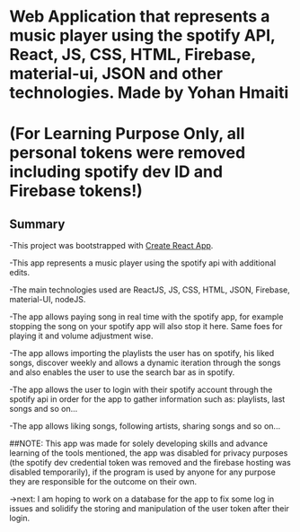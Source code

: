 # Web Application that represents a music player using the spotify API, React, JS, CSS, HTML, Firebase, material-ui, JSON and other technologies. Made by Yohan Hmaiti
#                     (For Learning Purpose Only, all personal tokens were removed including spotify dev ID and Firebase tokens!)
## Summary
-This project was bootstrapped with [Create React App](https://github.com/facebook/create-react-app).

-This app represents a music player using the spotify api with additional edits.

-The main technologies used are ReactJS, JS, CSS, HTML, JSON, Firebase, material-UI, nodeJS.

-The app allows paying song in real time with the spotify app, for example stopping the song on your spotify app will also stop it here. Same foes for playing it and volume adjustment wise.

-The app allows importing the playlists the user has on spotify, his liked songs, discover weekly and allows a dynamic iteration through the songs and also enables the user to use the search bar as in spotify.

-The app allows the user to login with their spotify account through the spotify api in order for the app to gather information such as: playlists, last songs and so on...

-The app allows liking songs, following artists, sharing songs and so on...

##NOTE:
This app was made for solely developing skills and advance learning of the tools mentioned, the app was disabled for privacy purposes (the spotify dev credential token was removed and the firebase hosting was disabled temporarily), if the program is used by anyone for any purpose they are responsible for the outcome on their own.

->next: I am hoping to work on a database for the app to fix some log in issues and solidify the storing and manipulation of the user token after their login.
